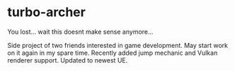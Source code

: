 # turbo-archer
You lost... wait this doesnt make sense anymore...


Side project of two friends interested in game development. May start work on it again in my spare time. Recently added jump mechanic and Vulkan renderer support. Updated to newest UE.
